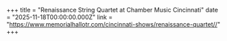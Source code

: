 +++
title = "Renaissance String Quartet at Chamber Music Cincinnati"
date = "2025-11-18T00:00:00.000Z"
link = "https://www.memorialhallotr.com/cincinnati-shows/renaissance-quartet//"
+++

